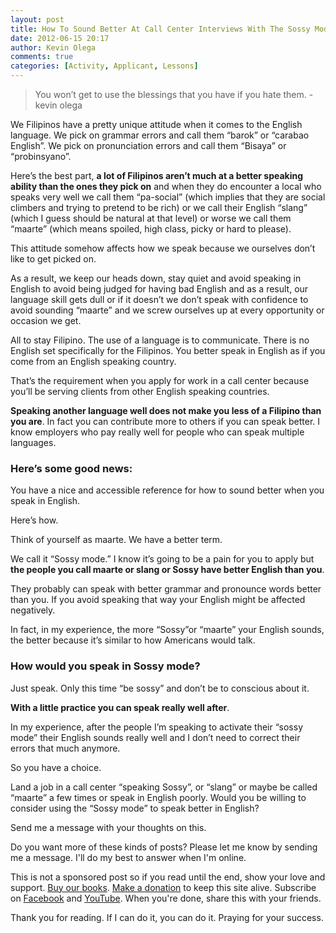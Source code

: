 ```yaml
---
layout: post
title: How To Sound Better At Call Center Interviews With The Sossy Mode
date: 2012-06-15 20:17
author: Kevin Olega
comments: true
categories: [Activity, Applicant, Lessons]
---
```

> You won’t get to use the blessings that you have if you hate them. -kevin olega

We Filipinos have a pretty unique attitude when it comes to the English language. We pick on grammar errors and call them “barok” or “carabao English”. We pick on pronunciation errors and call them “Bisaya” or “probinsyano”. 

Here’s the best part, **a lot of Filipinos aren’t much at a better speaking ability than the ones they pick on** and when they do encounter a local who speaks very well we call them “pa-social” (which implies that they are social climbers and trying to pretend to be rich) or we call their English “slang” (which I guess should be natural at that level) or worse we call them “maarte” (which means spoiled, high class, picky or hard to please). 

This attitude somehow affects how we speak because we ourselves don’t like to get picked on. 

As a result, we keep our heads down, stay quiet and avoid speaking in English to avoid being judged for having bad English and as a result, our language skill gets dull or if it doesn’t we don’t speak with confidence to avoid sounding “maarte” and we screw ourselves up at every opportunity or occasion we get. 


All to stay Filipino. The use of a language is to communicate. There is no English set specifically for the Filipinos. You better speak in English as if you come from an English speaking country. 

That’s the requirement when you apply for work in a call center because you’ll be serving clients from other English speaking countries. 

**Speaking another language well does not make you less of a Filipino than you are**. In fact you can contribute more to others if you can speak better. I know employers who pay really well for people who can speak multiple languages.

### Here’s some good news:

You have a nice and accessible reference for how to sound better when you speak in English. 

Here’s how. 

Think of yourself as maarte. We have a better term. 

We call it “Sossy mode.” I know it’s going to be a pain for you to apply but **the people you call maarte or slang or Sossy have better English than you**. 

They probably can speak with better grammar and pronounce words better than you. If you avoid speaking that way your English might be affected negatively. 

In fact, in my experience, the more “Sossy”or “maarte” your English sounds, the better because it’s similar to how Americans would talk.

### How would you speak in Sossy mode?

Just speak. Only this time “be sossy” and don’t be to conscious about it. 

**With a little practice you can speak really well after**. 

In my experience, after the people I’m speaking to activate their “sossy mode” their English sounds really well and I don’t need to correct their errors that much anymore. 

So you have a choice. 

Land a job in a call center “speaking Sossy”, or “slang” or maybe be called “maarte” a few times or speak in English poorly. Would you be willing to consider using the “Sossy mode” to speak better in English? 

Send me a message with your thoughts on this.

Do you want more of these kinds of posts? Please let me know by sending me a message. I'll do my best to answer when I'm online.

This is not a sponsored post so if you read until the end, show your love and support. [Buy our books](http://callcentertrainingtips.com/promos/).  [Make a donation](http://callcentertrainingtips.com/support/) to keep this site alive. Subscribe on [Facebook](https://www.facebook.com/callcentertrainingtips/) and [YouTube](https://www.youtube.com/channel/UCSRyiovg_InMdQAe7Fn0LtA). When you're done, share this with your friends. 

Thank you for reading. If I can do it, you can do it. Praying for your success.
